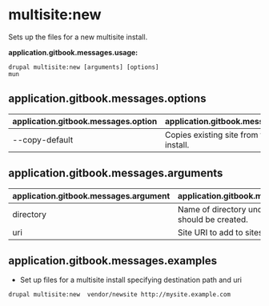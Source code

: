 # multisite:new
Sets up the files for a new multisite install.

**application.gitbook.messages.usage:**
```
drupal multisite:new [arguments] [options]
mun
```

## application.gitbook.messages.options
application.gitbook.messages.option | application.gitbook.messages.details
-------|-------------
--copy-default | Copies existing site from the default install.

## application.gitbook.messages.arguments
application.gitbook.messages.argument | application.gitbook.messages.details
---------|-------------
directory | Name of directory under 'sites' which should be created.
uri | Site URI to add to sites.php.

## application.gitbook.messages.examples
* Set up files for a multisite install specifying destination path and uri
```
drupal multisite:new  vendor/newsite http://mysite.example.com
```
